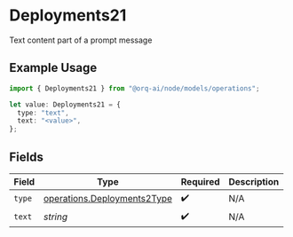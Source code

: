 # Deployments21

Text content part of a prompt message

## Example Usage

```typescript
import { Deployments21 } from "@orq-ai/node/models/operations";

let value: Deployments21 = {
  type: "text",
  text: "<value>",
};
```

## Fields

| Field                                                                      | Type                                                                       | Required                                                                   | Description                                                                |
| -------------------------------------------------------------------------- | -------------------------------------------------------------------------- | -------------------------------------------------------------------------- | -------------------------------------------------------------------------- |
| `type`                                                                     | [operations.Deployments2Type](../../models/operations/deployments2type.md) | :heavy_check_mark:                                                         | N/A                                                                        |
| `text`                                                                     | *string*                                                                   | :heavy_check_mark:                                                         | N/A                                                                        |